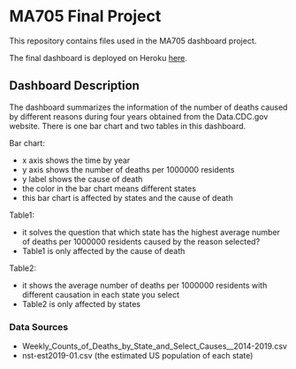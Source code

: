 # MA705 Final Project

This repository contains files used in the MA705 dashboard project.

The final dashboard is deployed on Heroku [here](https://ma705bostonuniversities.herokuapp.com).

## Dashboard Description

The dashboard summarizes the information of the number of deaths caused by different reasons during four years obtained from the Data.CDC.gov website.
There is one bar chart and two tables in this dashboard.

Bar chart:
- x axis shows the time by year
- y axis shows the number of deaths per 1000000 residents
- y label shows the cause of death
- the color in the bar chart means different states
- this bar chart is affected by states and the cause of death

Table1:
- it solves the question that which state has the highest average number of deaths per 1000000 residents caused by the reason selected?
- Table1 is only affected by the cause of death

Table2:
- it shows the average number of deaths per 1000000 residents with different causation in each state you select
- Table2 is only affected by states

### Data Sources

- Weekly_Counts_of_Deaths_by_State_and_Select_Causes__2014-2019.csv
- nst-est2019-01.csv (the estimated US population of each state)

